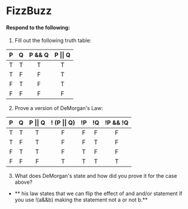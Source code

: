 # FizzBuzz
#### Respond to the following:

1. Fill out the following truth table:

| P  | Q  | P && Q | P \|\| Q |
|:--:|:--:|:------:|:--------:|
| T  | T  |    T   |     T    |
| T  | F  |    F   |     T    |
| F  | T  |    F   |     T    |
| F  | F  |    F   |     F    |


2. Prove a version of DeMorgan's Law:

| P  | Q  | P \|\| Q | ! (P \|\| Q) | !P | !Q | !P && !Q |
|:--:|:--:|:--------:|:------------:|:--:|:--:|:--------:|
| T  | T  |     T    |      F       |  F |  F |     F    |
| T  | F  |     T    |      F       |  F |  T |     F    |
| F  | T  |     T    |      F       |  T |  F |     F    |
| F  | F  |     F    |      T       |  T |  T |     T    |

3. What does DeMorgan's state and how did you prove it for the case above?
  * ** his law states that we can flip the effect of and and/or statement if you use !(a&&b) making the statement not a or not b.**
